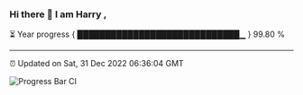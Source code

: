 ### Hi there 👋 I am Harry , 

⏳ Year progress { █████████████████████████████▁ } 99.80 %

---

⏰ Updated on Sat, 31 Dec 2022 06:36:04 GMT

![Progress Bar CI](https://github.com/duykhang68/duykhang68/workflows/Progress%20Bar%20CI/badge.svg)
